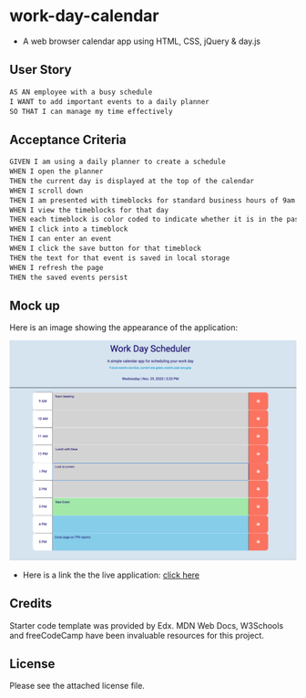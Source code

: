 # work-day-calendar

* A web browser calendar app using HTML, CSS, jQuery &amp; day.js

## User Story

```md
AS AN employee with a busy schedule
I WANT to add important events to a daily planner
SO THAT I can manage my time effectively
```

## Acceptance Criteria

```md
GIVEN I am using a daily planner to create a schedule
WHEN I open the planner
THEN the current day is displayed at the top of the calendar
WHEN I scroll down
THEN I am presented with timeblocks for standard business hours of 9am - 5pm
WHEN I view the timeblocks for that day
THEN each timeblock is color coded to indicate whether it is in the past, present, or future
WHEN I click into a timeblock
THEN I can enter an event
WHEN I click the save button for that timeblock
THEN the text for that event is saved in local storage
WHEN I refresh the page
THEN the saved events persist
```

## Mock up

Here is an image showing the appearance of the application:

![work day calendar showing current day, time and colored time slots for each hour](./img/calendar.png)

* Here is a link the the live application: [click here](www.cookingmeister.github.io/work-day-calendar)

## Credits

Starter code template was provided by Edx. MDN Web Docs, W3Schools and freeCodeCamp have been invaluable resources for this project.

## License

Please see the attached license file.
